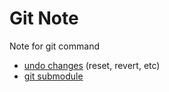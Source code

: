 # Git Note

Note for git command
* [undo changes](undo.md) (reset, revert, etc)
* [git submodule](submodule.md)